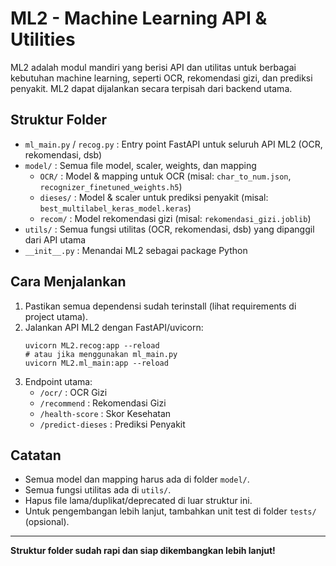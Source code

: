 # ML2 - Machine Learning API & Utilities

ML2 adalah modul mandiri yang berisi API dan utilitas untuk berbagai kebutuhan machine learning, seperti OCR, rekomendasi gizi, dan prediksi penyakit. ML2 dapat dijalankan secara terpisah dari backend utama.

## Struktur Folder

- `ml_main.py` / `recog.py` : Entry point FastAPI untuk seluruh API ML2 (OCR, rekomendasi, dsb)
- `model/`   : Semua file model, scaler, weights, dan mapping
    - `OCR/`      : Model & mapping untuk OCR (misal: `char_to_num.json`, `recognizer_finetuned_weights.h5`)
    - `dieses/`   : Model & scaler untuk prediksi penyakit (misal: `best_multilabel_keras_model.keras`)
    - `recom/`    : Model rekomendasi gizi (misal: `rekomendasi_gizi.joblib`)
- `utils/`   : Semua fungsi utilitas (OCR, rekomendasi, dsb) yang dipanggil dari API utama
- `__init__.py` : Menandai ML2 sebagai package Python

## Cara Menjalankan

1. Pastikan semua dependensi sudah terinstall (lihat requirements di project utama).
2. Jalankan API ML2 dengan FastAPI/uvicorn:
   ```
   uvicorn ML2.recog:app --reload
   # atau jika menggunakan ml_main.py
   uvicorn ML2.ml_main:app --reload
   ```
3. Endpoint utama:
   - `/ocr/` : OCR Gizi
   - `/recommend` : Rekomendasi Gizi
   - `/health-score` : Skor Kesehatan
   - `/predict-dieses` : Prediksi Penyakit

## Catatan
- Semua model dan mapping harus ada di folder `model/`.
- Semua fungsi utilitas ada di `utils/`.
- Hapus file lama/duplikat/deprecated di luar struktur ini.
- Untuk pengembangan lebih lanjut, tambahkan unit test di folder `tests/` (opsional).

---

**Struktur folder sudah rapi dan siap dikembangkan lebih lanjut!**
